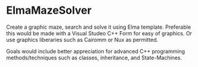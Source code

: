 # ElmaMazeSolver

Create a graphic maze, search and solve it using Elma template. Preferable this would be made with a Visual Studeo C++ Form for easy of graphics. Or use graphics liberaries such as Cairomm or Nux as permitted.

Goals would include better appreciation for advanced C++ programming methods/techniques such as classes, inheritance, and State-Machines.
